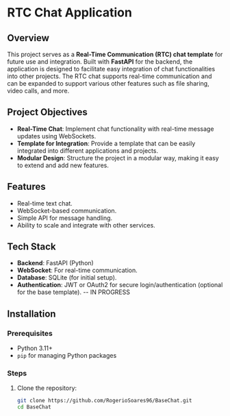 # RTC Chat Application

## Overview

This project serves as a **Real-Time Communication (RTC) chat template** for future use and integration. Built with **FastAPI** for the backend, the application is designed to facilitate easy integration of chat functionalities into other projects. The RTC chat supports real-time communication and can be expanded to support various other features such as file sharing, video calls, and more.

## Project Objectives

- **Real-Time Chat**: Implement chat functionality with real-time message updates using WebSockets.
- **Template for Integration**: Provide a template that can be easily integrated into different applications and projects.
- **Modular Design**: Structure the project in a modular way, making it easy to extend and add new features.

## Features

- Real-time text chat.
- WebSocket-based communication.
- Simple API for message handling.
- Ability to scale and integrate with other services.

## Tech Stack

- **Backend**: FastAPI (Python)
- **WebSocket**: For real-time communication.
- **Database**: SQLite (for initial setup).
- **Authentication**: JWT or OAuth2 for secure login/authentication (optional for the base template). -- IN PROGRESS

## Installation

### Prerequisites

- Python 3.11+
- `pip` for managing Python packages

### Steps

1. Clone the repository:

   ```bash
   git clone https://github.com/RogerioSoares96/BaseChat.git
   cd BaseChat
